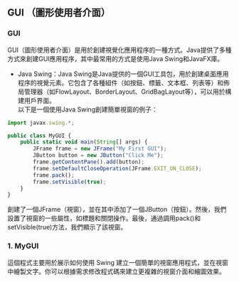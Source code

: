 ## GUI （圖形使用者介面）

### GUI
GUI（圖形使用者介面）是用於創建視覺化應用程序的一種方式。Java提供了多種方式來創建GUI應用程序，其中最常用的方式是使用Java Swing和JavaFX庫。    
* Java Swing：Java Swing是Java提供的一個GUI工具包，用於創建桌面應用程序的視覺元素。它包含了各種組件（如按鈕、標籤、文本框、列表等）和佈局管理器（如FlowLayout、BorderLayout、GridBagLayout等），可以用於構建用戶界面。     
以下是一個使用Java Swing創建簡單視窗的例子：    
```js
import javax.swing.*;

public class MyGUI {
    public static void main(String[] args) {
        JFrame frame = new JFrame("My First GUI");
        JButton button = new JButton("Click Me");
        frame.getContentPane().add(button);
        frame.setDefaultCloseOperation(JFrame.EXIT_ON_CLOSE);
        frame.pack();
        frame.setVisible(true);
    }
}
```
創建了一個JFrame（視窗），並在其中添加了一個JButton（按鈕）。然後，我們設置了視窗的一些屬性，如標題和關閉操作。最後，通過調用pack()和setVisible(true)方法，我們顯示了該視窗。    

### 1. MyGUI
這個程式主要用於展示如何使用 Swing 建立一個簡單的視窗應用程式，並在視窗中繪製文字。你可以根據需求修改程式碼來建立更複雜的視窗介面和繪圖效果。    

